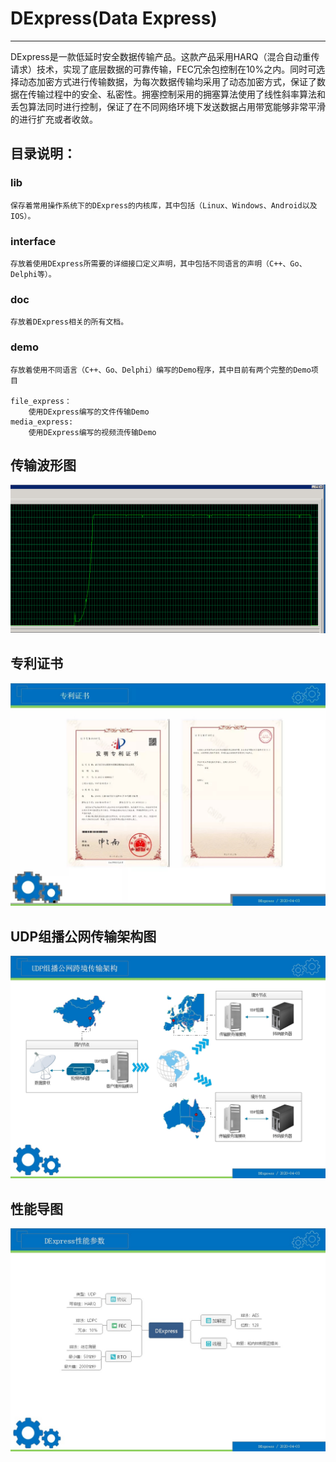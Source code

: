 # DExpress(Data Express)

------

DExpress是一款低延时安全数据传输产品。这款产品采用HARQ（混合自动重传请求）技术，实现了底层数据的可靠传输，FEC冗余包控制在10%之内。同时可选择动态加密方式进行传输数据，为每次数据传输均采用了动态加密方式，保证了数据在传输过程中的安全、私密性。拥塞控制采用的拥塞算法使用了线性斜率算法和丢包算法同时进行控制，保证了在不同网络环境下发送数据占用带宽能够非常平滑的进行扩充或者收敛。


## 目录说明：

### lib
	保存着常用操作系统下的DExpress的内核库，其中包括（Linux、Windows、Android以及IOS）。

### interface
	存放着使用DExpress所需要的详细接口定义声明，其中包括不同语言的声明（C++、Go、Delphi等）。

### doc
	存放着DExpress相关的所有文档。

### demo
	存放着使用不同语言（C++、Go、Delphi）编写的Demo程序，其中目前有两个完整的Demo项目
	
	file_express：
		使用DExpress编写的文件传输Demo
	media_express:	
		使用DExpress编写的视频流传输Demo

## 传输波形图
![image](https://github.com/DExpress-dev/DExpress/blob/main/doc/Waveform.png)

## 专利证书
![image](https://github.com/DExpress-dev/DExpress/blob/main/doc/patent.jpg)

## UDP组播公网传输架构图
![image](https://github.com/Tinachain/DExpress/blob/master/image/framework_udp.jpg)

## 性能导图
![image](https://github.com/Tinachain/DExpress/blob/master/image/performance.jpg)



